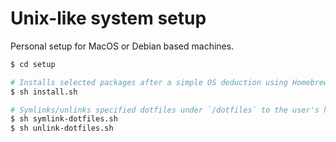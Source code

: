 # Unix-like system setup 

Personal setup for MacOS or Debian based machines. 
```bash
$ cd setup

# Installs selected packages after a simple OS deduction using Homebrew or APT
$ sh install.sh

# Symlinks/unlinks specified dotfiles under `/dotfiles` to the user's home directory using GNU stow
$ sh symlink-dotfiles.sh
$ sh unlink-dotfiles.sh

```
